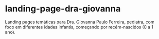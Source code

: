# landing-page-dra-giovanna
Landing pages temáticas para Dra. Giovanna Paulo Ferreira, pediatra, com foco em diferentes idades infantis, começando por recém-nascidos (0 a 1 ano). 
